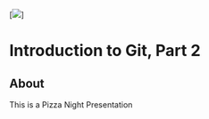 [![][PizzaImage]]

Introduction to Git, Part 2
===========================

About
-----
This is a Pizza Night Presentation

[PizzaImage]: http://www.openclipart.org/image/200px/svg_to_png/1311166146.png

